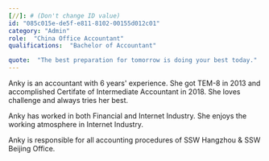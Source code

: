 ```yaml
---
[//]: # (Don't change ID value)
id: "085c015e-de5f-e811-8102-00155d012c01"
category: "Admin"
role:  "China Office Accountant"
qualifications:  "Bachelor of Accountant"

quote:  "The best preparation for tomorrow is doing your best today."
---
```


Anky is an accountant with 6 years' experience. She got TEM-8 in 2013 and accomplished Certifate of Intermediate Accountant in 2018. She loves challenge and always tries her best.  

Anky has worked in both Financial and Internet Industry. She enjoys the working atmosphere in Internet Industry.  

Anky is responsible for all accounting procedures of SSW Hangzhou & SSW Beijing Office.
